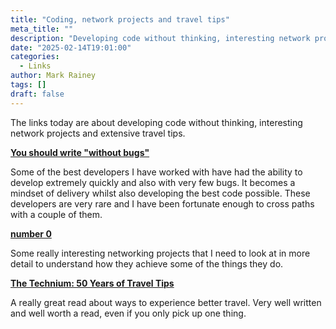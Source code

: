 ```yaml
---
title: "Coding, network projects and travel tips"
meta_title: ""
description: "Developing code without thinking, interesting network projects and extensive travel tips"
date: "2025-02-14T19:01:00"
categories:
  - Links
author: Mark Rainey
tags: []
draft: false
---
```

The links today are about developing code without thinking, interesting network projects and extensive travel tips. 

__[You should write "without bugs"](https://korshakov.com/posts/no-bugs)__

Some of the best developers I have worked with have had the ability to develop extremely quickly and also with very few bugs. It becomes a mindset of delivery whilst also developing the best code possible. These developers are very rare and I have been fortunate enough to cross paths with a couple of them.


__[number 0](https://n0.computer/n0ps/)__

Some really interesting networking projects that I need to look at in more detail to understand how they achieve some of the things they do.


__[The Technium: 50 Years of Travel Tips](https://kk.org/thetechnium/50-years-of-travel-tips/)__

A really great read about ways to experience better travel. Very well written and well worth a read, even if you only pick up one thing.


